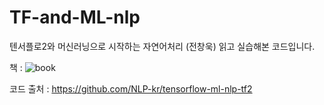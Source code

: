 # TF-and-ML-nlp
텐서플로2와 머신러닝으로 시작하는 자연어처리 (전창욱) 읽고 실습해본 코드입니다.

책 : ![book](https://github.com/NLP-kr/tensorflow-ml-nlp-tf2/blob/master/main.png)

코드 출처 : https://github.com/NLP-kr/tensorflow-ml-nlp-tf2
